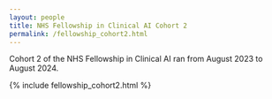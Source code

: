 ```yaml
---
layout: people 
title: NHS Fellowship in Clinical AI Cohort 2
permalink: /fellowship_cohort2.html
---
```


 Cohort 2 of the NHS Fellowship in Clinical AI ran from August 2023 to August 2024.

 {% include fellowship_cohort2.html %}

